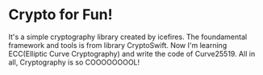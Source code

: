 #  Crypto for Fun!
It's a simple cryptography library created by icefires.
The foundamental framework and tools is from library CryptoSwift.
Now I'm learning ECC(Elliptic Curve Cryptography) and write the code of Curve25519.
All in all, Cryptography is so COOOOOOOOL!
